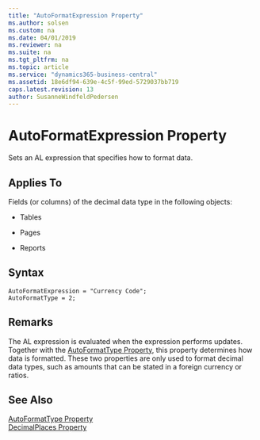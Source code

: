 ```yaml
---
title: "AutoFormatExpression Property"
ms.author: solsen
ms.custom: na
ms.date: 04/01/2019
ms.reviewer: na
ms.suite: na
ms.tgt_pltfrm: na
ms.topic: article
ms.service: "dynamics365-business-central"
ms.assetid: 18e6df94-639e-4c5f-99ed-5729037bb719
caps.latest.revision: 13
author: SusanneWindfeldPedersen
---
```


# AutoFormatExpression Property
Sets an AL expression that specifies how to format data.  
  
## Applies To  
 Fields (or columns) of the decimal data type in the following objects:  
  
-   Tables  
  
-   Pages  
  
-   Reports  
  
## Syntax
```
AutoFormatExpression = "Currency Code";
AutoFormatType = 2;
```

## Remarks  
The AL expression is evaluated when the expression performs updates. Together with the [AutoFormatType Property](devenv-autoformattype-property.md), this property determines how data is formatted. These two properties are only used to format decimal data types, such as amounts that can be stated in a foreign currency or ratios.  
  
## See Also  
 [AutoFormatType Property](devenv-autoformattype-property.md)   
 [DecimalPlaces Property](devenv-decimalplaces-property.md)